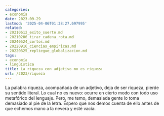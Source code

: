 ```yaml
---
categories:
- economía
date: 2023-09-29
lastmod: '2025-04-06T01:38:27.697995'
related:
- 20210612_exito_suerte.md
- 20210206_tirar_cadena_rota.md
- 20240524_cortos.md
- 20220916_ciencias_empiricas.md
- 20220325_repliegue_globalizacion.md
tags:
- economía
- lingüística
title: La riqueza con adjetivo no es riqueza
url: /2023/riqueza
---
```


La palabra riqueza, acompañada de un adjetivo, deja de ser riqueza, pierde su sentido literal. Lo cual no es nuevo: ocurre en cierto modo con todo uso metafórico del lenguaje. Pero, me temo, demasiada gente lo toma demasiado al pie de la letra. Espero que nos demos cuenta de ello antes de que echemos mano a la nevera y esté vacía.